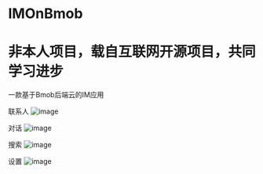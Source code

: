 # IMOnBmob
# 非本人项目，载自互联网开源项目，共同学习进步
一款基于Bmob后端云的IM应用

联系人
![image](https://github.com/PhoneChan/IMOnBmob/blob/master/screenshots/contact.png)

对话
![image](https://github.com/PhoneChan/IMOnBmob/blob/master/screenshots/conversion.png)

搜索
![image](https://github.com/PhoneChan/IMOnBmob/blob/master/screenshots/search.png)

设置
![image](https://github.com/PhoneChan/IMOnBmob/blob/master/screenshots/setting.png)

